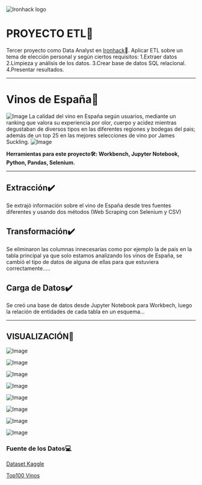 ![Ironhack logo](https://i.imgur.com/1QgrNNw.png) 
# PROYECTO ETL:pushpin:
Tercer proyecto como Data Analyst en [Ironhack](https://www.ironhack.com/):snake:. 
    Aplicar ETL sobre un tema de elección personal y según ciertos requisitos:
    1.Extraer datos
    2.Limpieza y análisis de los datos.
    3.Crear base de datos SQL relacional.
    4.Presentar resultados.

---
# Vinos de España:wine_glass:
![Image](https://github.com/OrianAmpuero/PROJECT-3/blob/main/IMAGES/wines.jpg)
La calidad del vino en España según usuarios, mediante un ranking que valora su experiencia por olor, cuerpo y acidez mientras degustaban de diversos tipos en las diferentes regiones y bodegas del pais; además de un top 25 en las mejores selecciones de vino por James Suckling.
![Image](https://github.com/OrianAmpuero/PROJECT-3/blob/main/IMAGES/mapa%20de%20vino.jpg)

<b> Herramientas para este proyecto🛠: Workbench, Jupyter Notebook, Python, Pandas, Selenium.</b>

---

## Extracción:heavy_check_mark:
Se extrajó información sobre el vino de España desde tres fuentes diferentes y usando dos métodos (Web Scraping con Selenium y CSV)

## Transformación:heavy_check_mark:
Se eliminaron las columnas innecesarias como por ejemplo la de pais en la tabla principal ya que solo estamos analizando los vinos de España, se cambió el tipo de datos de alguna de ellas para que estuviera correctamente.....

## Carga de Datos:heavy_check_mark:
Se creó una base de datos desde Jupyter Notebook para Workbech, luego la relación de entidades de cada tabla en un esquema...


---


## VISUALIZACIÓN:dart:

![Image](https://github.com/OrianAmpuero/PROJECT-3/blob/main/IMAGES/top%2020%20bodegas%20por%20numero%20total%20de%20vinos.jpg)


![Image](https://github.com/OrianAmpuero/PROJECT-3/blob/main/IMAGES/top%2020%20bodegas%20por%20precio%20medio.jpg)


![Image](https://github.com/OrianAmpuero/PROJECT-3/blob/main/IMAGES/top%2020%20regiones%20por%20precio%20promedio.jpg)


![Image](https://github.com/OrianAmpuero/PROJECT-3/blob/main/IMAGES/tipo%20de%20vino%20-%20precio%20medio.jpg)


![Image](https://github.com/OrianAmpuero/PROJECT-3/blob/main/IMAGES/tipo%20de%20vino%20-%20opini%C3%B3n%20usuario.jpg)


![Image](https://github.com/OrianAmpuero/PROJECT-3/blob/main/IMAGES/precio%20de%20vino%20-%20a%C3%B1o%20que%20se%20recolect%C3%B3%20uva.jpg)


![Image](https://github.com/OrianAmpuero/PROJECT-3/blob/main/IMAGES/tipo%20de%20vino%20-%20precio.jpg)



![Image](https://github.com/OrianAmpuero/PROJECT-3/blob/main/IMAGES/precio%20-%20puntaje%20del%20usuario.jpg)



### Fuente de los Datos:computer:

[Dataset Kaggle](https://www.kaggle.com/datasets/fedesoriano/spanish-wine-quality-dataset)

[Top100 Vinos](https://www.bdelvino.com/2019/12/10/top-100-espana-james-suckling/)